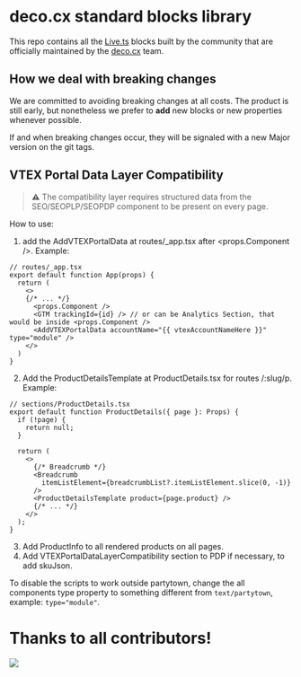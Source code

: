 # deco.cx standard blocks library

This repo contains all the [Live.ts](https://github.com/deco-cx/live.ts) blocks built by the community that are officially maintained by the [deco.cx](https://deco.cx) team.

## How we deal with breaking changes

We are committed to avoiding breaking changes at all costs. The product is still early, but nonetheless we prefer to **add** new blocks or new properties whenever possible.

If and when breaking changes occur, they will be signaled with a new Major version on the git tags.

## VTEX Portal Data Layer Compatibility

> :warning: The compatibility layer requires structured data from the SEO/SEOPLP/SEOPDP component to be present on every page.

How to use:
1. add the AddVTEXPortalData at routes/_app.tsx after <props.Component />. Example:
```tsx
// routes/_app.tsx
export default function App(props) {
  return (
    <>
    {/* ... */}
      <props.Component />
      <GTM trackingId={id} /> // or can be Analytics Section, that would be inside <props.Component />
      <AddVTEXPortalData accountName="{{ vtexAccountNameHere }}" type="module" />
    </>
  )
}
```
2. Add the ProductDetailsTemplate at ProductDetails.tsx for routes /:slug/p. Example:
```tsx
// sections/ProductDetails.tsx
export default function ProductDetails({ page }: Props) {
  if (!page) {
    return null;
  }

  return (
    <>
      {/* Breadcrumb */}
      <Breadcrumb
        itemListElement={breadcrumbList?.itemListElement.slice(0, -1)}
      />
      <ProductDetailsTemplate product={page.product} />
      {/* ... */}
    </>
  );
}
```
3. Add ProductInfo to all rendered products on all pages.
4. Add VTEXPortalDataLayerCompatibility section to PDP if necessary, to add skuJson.

To disable the scripts to work outside partytown, change the all components type property to something different from `text/partytown`, example: `type="module"`.

# Thanks to all contributors!

<a href="https://github.com/deco-sites/std/graphs/contributors">
  <img src="https://contributors-img.web.app/image?repo=deco-sites/std" />
</a> 